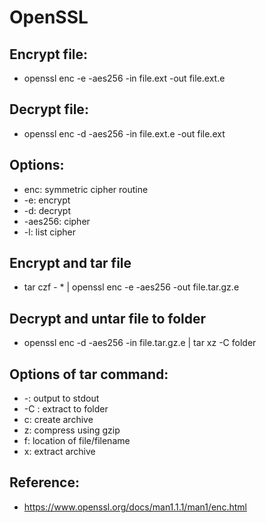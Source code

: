 # OpenSSL

## Encrypt file:

- openssl enc -e -aes256 -in file.ext -out file.ext.e

## Decrypt file:

- openssl enc -d -aes256 -in file.ext.e -out file.ext

## Options:

- enc: symmetric cipher routine
- -e: encrypt
- -d: decrypt
- -aes256: cipher
- -l: list cipher

## Encrypt and tar file

- tar czf - * | openssl enc -e -aes256 -out file.tar.gz.e

## Decrypt and untar file to folder

- openssl enc -d -aes256 -in file.tar.gz.e | tar xz -C folder


## Options of tar command:

- -: output to stdout
- -C <folder>: extract to folder
- c: create archive
- z: compress using gzip
- f: location of file/filename
- x: extract archive

## Reference:
- https://www.openssl.org/docs/man1.1.1/man1/enc.html